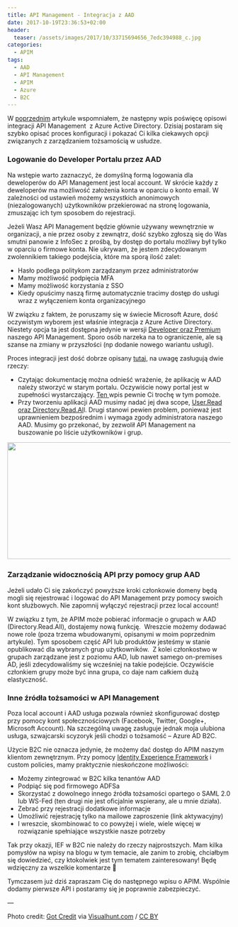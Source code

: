 ```yaml
---
title: API Management - Integracja z AAD
date: 2017-10-19T23:36:53+02:00
header:
  teaser: /assets/images/2017/10/33715694656_7edc394988_c.jpg
categories:
  - APIM
tags:
  - AAD
  - API Management
  - APIM
  - Azure
  - B2C
---
```

W [poprzednim](https://marekgrabarz.pl/2017/10/api-management-security/) artykule wspomniałem, że następny wpis poświęcę opisowi integracji API Management  z Azure Active Directory. Dzisiaj postaram się szybko opisać proces konfiguracji i pokazać Ci kilka ciekawych opcji związanych z zarządzaniem tożsamością w usłudze.

### Logowanie do Developer Portalu przez AAD

Na wstępie warto zaznaczyć, że domyślną formą logowania dla deweloperów do API Management jest local account. W skrócie każdy z deweloperów ma możliwość założenia konta w oparciu o konto email. W zależności od ustawień możemy wszystkich anonimowych (niezalogowanych) użytkowników przekierować na stronę logowania, zmuszając ich tym sposobem do rejestracji.

Jeżeli Wasz API Management będzie głównie używany wewnętrznie w organizacji, a nie przez osoby z zewnątrz, dość szybko zgłoszą się do Was smutni panowie z InfoSec z prośbą, by dostęp do portalu możliwy był tylko w oparciu o firmowe konta. Nie ukrywam, że jestem zdecydowanym zwolennikiem takiego podejścia, które ma sporą ilość zalet:

  * Hasło podlega politykom zarządzanym przez administratorów
  * Mamy możliwość podpięcia MFA
  * Mamy możliwość korzystania z SSO
  * Kiedy opuścimy naszą firmę automatycznie tracimy dostęp do usługi wraz z wyłączeniem konta organizacyjnego

W związku z faktem, że poruszamy się w świecie Microsoft Azure, dość oczywistym wyborem jest właśnie integracja z Azure Active Directory. Niestety opcja ta jest dostępna jedynie w wersji <a href="https://azure.microsoft.com/en-us/pricing/details/api-management/" target="_blank" rel="noopener">Developer oraz Premium</a> naszego API Management. Sporo osób narzeka na to ograniczenie, ale są szanse na zmiany w przyszłości (np dodanie nowego wariantu usługi).

Proces integracji jest dość dobrze opisany <a href="https://docs.microsoft.com/en-us/azure/api-management/api-management-howto-aad" target="_blank" rel="noopener">tutaj</a>, na uwagę zasługują dwie rzeczy:

  * Czytając dokumentację można odnieść wrażenie, że aplikację w AAD należy stworzyć w starym portalu. Oczywiście nowy portal jest w zupełności wystarczający. <a href="https://docs.microsoft.com/en-us/azure/active-directory/develop/active-directory-integrating-applications" target="_blank" rel="noopener">Ten </a>wpis pewnie Ci trochę w tym pomoże.
  * Przy tworzeniu aplikacji AAD musimy nadać jej dwa scope, <a href="https://msdn.microsoft.com/en-us/library/azure/ad/graph/howto/azure-ad-graph-api-permission-scopes" target="_blank" rel="noopener">User.Read oraz Directory.Read.Al</a>l. Drugi stanowi pewien problem, ponieważ jest uprawnieniem bezpośrednim i wymaga zgody administratora naszego AAD. Musimy go przekonać, by zezwolił API Management na buszowanie po liście użytkowników i grup.  
<img class="alignnone wp-image-554 size-full" src="assets/images/2017/10/grantpermissions.png" alt="" width="727" height="263" srcset="assets/images/2017/10/grantpermissions.png 727w, assets/images/2017/10/grantpermissions-300x109.png 300w" sizes="(max-width: 727px) 100vw, 727px" /> 

### Zarządzanie widocznością API przy pomocy grup AAD

Jeżeli udało Ci się zakończyć powyższe kroki członkowie domeny będą mogli się rejestrować i logować do API Management przy pomocy swoich kont służbowych. Nie zapomnij wyłączyć rejestracji przez local account!

W związku z tym, że APIM może pobierać informacje o grupach w AAD (Directory.Read.All), dostajemy nową funkcję.  Wreszcie możemy dodawać nowe role (poza trzema wbudowanymi, opisanymi w moim poprzednim artykule). Tym sposobem część API lub produktów jesteśmy w stanie opublikować dla wybranych grup użytkowników.  Z kolei członkostwo w grupach zarządzane jest z poziomu AAD, lub nawet samego on-premises AD, jeśli zdecydowaliśmy się wcześniej na takie podejście. Oczywiście członkiem grupy może być inna grupa, co daje nam całkiem dużą elastyczność.

### Inne źródła tożsamości w API Management

Poza local account i AAD usługa pozwala również skonfigurować dostęp przy pomocy kont społecznościowych (Facebook, Twitter, Google+, Microsoft Account). Na szczególną uwagę zasługuje jednak moja ulubiona usługa, szwajcarski scyzoryk jeśli chodzi o tożsamość &#8211; Azure AD B2C.

Użycie B2C nie oznacza jedynie, że możemy dać dostęp do APIM naszym klientom zewnętrznym. Przy pomocy <a href="https://docs.microsoft.com/en-us/azure/active-directory-b2c/active-directory-b2c-reference-trustframeworks-defined-ief-custom" target="_blank" rel="noopener">Identity Experience Framework</a> i custom policies, mamy praktycznie nieskończone możliwości:

  * Możemy zintegrować w B2C kilka tenantów AAD
  * Podpiąć się pod firmowego ADFSa
  * Skorzystać z dowolnego innego źródła tożsamości opartego o SAML 2.0 lub WS-Fed (ten drugi nie jest oficjalnie wspierany, ale u mnie działa).
  * Zebrać przy rejestracji dodatkowe informacje
  * Umożliwić rejestrację tylko na mailowe zaproszenie (link aktywacyjny)
  * I wreszcie, skombinować to co powyżej i wiele, wiele więcej w rozwiązanie spełniające wszystkie nasze potrzeby

Tak przy okazji, IEF w B2C nie należy do rzeczy najprostszych. Mam kilka pomysłów na wpisy na blogu w tym temacie, ale zanim to zrobię, chciałbym się dowiedzieć, czy ktokolwiek jest tym tematem zainteresowany! Będę wdzięczny za wszelkie komentarze 🙂

Tymczasem już dziś zapraszam Cię do następnego wpisu o APIM. Wspólnie dodamy pierwsze API i postaramy się je poprawnie zabezpieczyć.

&#8212;

Photo credit: [Got Credit](https://www.flickr.com/photos/gotcredit/33715694656/) via [Visualhunt.com](https://visualhunt.com/re/aeb13d) /  [CC BY](http://creativecommons.org/licenses/by/2.0/)